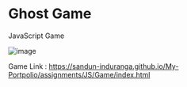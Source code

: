 # Ghost Game
JavaScript Game

![image](https://user-images.githubusercontent.com/88975401/205104201-4b64db97-df6b-416b-a135-6e938e82d01d.png)

Game Link : https://sandun-induranga.github.io/My-Portpolio/assignments/JS/Game/index.html
